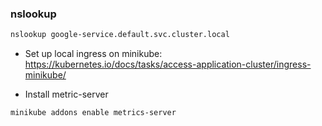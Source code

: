 ### nslookup
```bash
nslookup google-service.default.svc.cluster.local
```

- Set up local ingress on minikube: https://kubernetes.io/docs/tasks/access-application-cluster/ingress-minikube/

- Install metric-server
```bash
minikube addons enable metrics-server
```